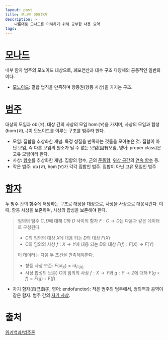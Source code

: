 ```yaml
---
layout: post
title: 모나드 이해하기
description: >
    나름대로 모나드를 이해하기 위해 공부한 내용 요약
tags:
---
```


# [모나드](<https://ko.wikipedia.org/wiki/%EB%AA%A8%EB%82%98%EB%93%9C_(%EB%B2%94%EC%A3%BC%EB%A1%A0)>)

내부 함자 범주의 모노이드 대상으로, 폐포연산과 대수 구조 다양체의 공통적인 일반화이다.

-   [모노이드](https://ko.wikipedia.org/wiki/%EB%AA%A8%EB%85%B8%EC%9D%B4%EB%93%9C): 결합 법칙을 만족하며 항등원(항등 사상)을 가지는 구조.

# [범주](<https://ko.wikipedia.org/wiki/%EB%B2%94%EC%A3%BC_(%EC%88%98%ED%95%99)>)

대상의 모임과 $\operatorname{ob}(\mathcal C)$, 대상 간의 사상의 모임 $\hom(\mathcal C)$을 가지며, 사상의 모임과 합성$(\hom(\mathcal C), \circ)$이 모노이드를 이루는 구조를 범주라 한다.

-   모임: 집합을 추상화한 개념. 특정 성질을 만족하는 것들을 모아놓은 것. 집합이 아닌 모임, 즉 다른 모임의 원소가 될 수 없는 모임(固有모임, 영어: proper class)은 고유 모임이라 한다.
-   사상: [함수](https://ko.wikipedia.org/wiki/%ED%95%A8%EC%88%98)를 추상화한 개념. 집합의 함수, [군](<https://ko.wikipedia.org/wiki/%EA%B5%B0_(%EC%88%98%ED%95%99)>)의 [준동형](https://ko.wikipedia.org/wiki/%EA%B5%B0_%EC%A4%80%EB%8F%99%ED%98%95), [위상 공간](<https://ko.wikipedia.org/wiki/%EC%9C%84%EC%83%81_%EA%B3%B5%EA%B0%84_(%EC%88%98%ED%95%99)>)의 [연속 함수](https://ko.wikipedia.org/wiki/%EC%97%B0%EC%86%8D_%ED%95%A8%EC%88%98) 등.
-   작은 범주: $\operatorname{ob}(\mathcal C)$, $\hom(\mathcal C)$가 각각 집합인 범주. 집합이 아닌 고유 모임인 범주

# [함자](<https://ko.wikipedia.org/wiki/%ED%95%A8%EC%9E%90_(%EC%88%98%ED%95%99)>)

두 범주 간의 함수에 해당하는 구조로 대상을 대상으로, 사상을 사상으로 대응시킨다. 이 때, 항등 사상을 보존하며, 사상의 합성을 보존해야 한다.

> 임의의 범주 $C, D$에 대해 $C$와 $D$ 사이의 함자 $F:C\to D$는 다음과 같은 데이터로 구성된다.
>
> -   $C$의 임의의 대상 $X$에 대응 되는 $D$의 대상 $F(X)$
> -   $C$의 임의의 사상 $f:X\to Y$에 대응 되는 $D$의 대상 $F(f):F(X)\to F(Y)$
>
> 이 데이터는 다음 두 조건을 만족해야한다.
>
> -   항등 사상 보존: $F(\operatorname {id} _{X})=\operatorname {id} _{F(X)}$
> -   사상 합성의 보존) C의 임의의 사상 $f: X\to Y$와 $g: Y\to Z$에 대해 $F(g\circ f)=F(g)\circ F(f)$

-   자기 함자(自己函子, 영어: endofunctor): 작은 범주의 범주에서, 정의역과 공역이 같은 함자. 범주 간의 [자기 사상](https://ko.wikipedia.org/wiki/%EC%9E%90%EA%B8%B0_%EC%82%AC%EC%83%81).

#

# 출처

[위키백과/범주론](https://ko.wikipedia.org/wiki/%EB%B2%94%EC%A3%BC%EB%A1%A0#%EC%A3%BC%EC%9A%94_%EA%B0%9C%EB%85%90%EB%93%A4)
